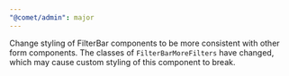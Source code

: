 ```yaml
---
"@comet/admin": major
---
```


Change styling of FilterBar components to be more consistent with other form components. The classes of `FilterBarMoreFilters` have changed, which may cause custom styling of this component to break.
